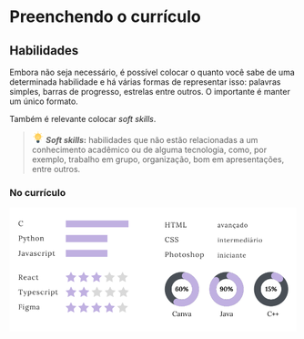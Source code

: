 # Preenchendo o currículo
## Habilidades
Embora não seja necessário, é possível colocar o quanto você sabe de uma determinada habilidade e há várias formas de representar isso: palavras simples, barras de progresso, estrelas entre outros. O importante é manter um único formato. 

Também é relevante colocar *soft skills*.

> <img src="../assets/idea.png" alt="atention" width="20"/> ***Soft skills*:** habilidades que não estão relacionadas a um conhecimento acadêmico ou de alguma tecnologia, como, por exemplo, trabalho em grupo, organização, bom em apresentações, entre outros.

### No currículo
![CV Habilities](../assets/cv_habilities.png "Estrutura do Currículo")